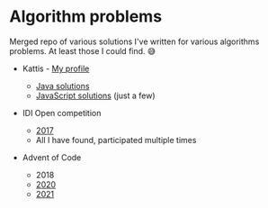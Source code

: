
Algorithm problems
==================

Merged repo of various solutions I've written for various algorithms problems. At least those I could find. 😅

* Kattis - [My profile](https://open.kattis.com/users/mats-kruger-svensson)
  * [Java solutions](https://github.com/Matsemann/algorithm-problems/tree/main/kattisjava/src/com/matsemann)
  * [JavaScript solutions](https://github.com/Matsemann/algorithm-problems/tree/main/kattis) (just a few)

* IDI Open competition
  * [2017](https://github.com/Matsemann/algorithm-problems/tree/main/kattisjava/src/idiopen) 
  * All I have found, participated multiple times

* Advent of Code 
  * 2018
  * [2020](https://github.com/Matsemann/algorithm-problems/tree/main/adventofcode2020/src/main/kotlin/com/matsemann/adventofcode2020)
  * [2021](https://github.com/Matsemann/algorithm-problems/tree/main/adventofcode2021/src/main/kotlin/com/matsemann/adventofcode2021)
